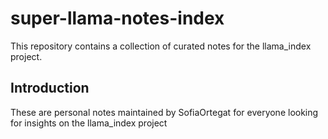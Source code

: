 # super-llama-notes-index
This repository contains a collection of curated notes for the llama_index project.

## Introduction
These are personal notes maintained by SofiaOrtegat for everyone looking for insights on the llama_index project